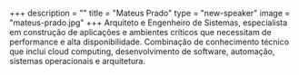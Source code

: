 +++
description = ""
title = "Mateus Prado"
type = "new-speaker"
image = "mateus-prado.jpg"
+++
Arquiteto e Engenheiro de Sistemas, especialista em construção de aplicações e ambientes críticos que necessitam de performance e alta disponibilidade. Combinação de conhecimento técnico que inclui cloud computing, desenvolvimento de software, automação, sistemas operacionais e arquitetura.